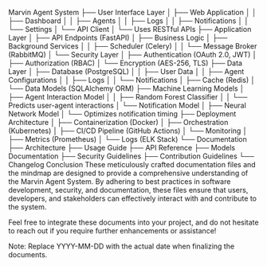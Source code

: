 Marvin Agent System
├── User Interface Layer
│   ├── Web Application
│   │   ├── Dashboard
│   │   ├── Agents
│   │   ├── Logs
│   │   ├── Notifications
│   │   └── Settings
│   └── API Client
│       └── Uses RESTful APIs
├── Application Layer
│   ├── API Endpoints (FastAPI)
│   ├── Business Logic
│   ├── Background Services
│   │   ├── Scheduler (Celery)
│   │   └── Message Broker (RabbitMQ)
│   └── Security Layer
│       ├── Authentication (OAuth 2.0, JWT)
│       ├── Authorization (RBAC)
│       └── Encryption (AES-256, TLS)
├── Data Layer
│   ├── Database (PostgreSQL)
│   │   ├── User Data
│   │   ├── Agent Configurations
│   │   ├── Logs
│   │   └── Notifications
│   ├── Cache (Redis)
│   └── Data Models (SQLAlchemy ORM)
├── Machine Learning Models
│   ├── Agent Interaction Model
│   │   ├── Random Forest Classifier
│   │   └── Predicts user-agent interactions
│   └── Notification Model
│       ├── Neural Network Model
│       └── Optimizes notification timing
├── Deployment Architecture
│   ├── Containerization (Docker)
│   ├── Orchestration (Kubernetes)
│   ├── CI/CD Pipeline (GitHub Actions)
│   └── Monitoring
│       ├── Metrics (Prometheus)
│       └── Logs (ELK Stack)
└── Documentation
    ├── Architecture
    ├── Usage Guide
    ├── API Reference
    ├── Models Documentation
    ├── Security Guidelines
    ├── Contribution Guidelines
    └── Changelog
Conclusion
These meticulously crafted documentation files and the mindmap are designed to provide a comprehensive understanding of the Marvin Agent System. By adhering to best practices in software development, security, and documentation, these files ensure that users, developers, and stakeholders can effectively interact with and contribute to the system.

Feel free to integrate these documents into your project, and do not hesitate to reach out if you require further enhancements or assistance!

Note: Replace YYYY-MM-DD with the actual date when finalizing the documents.
